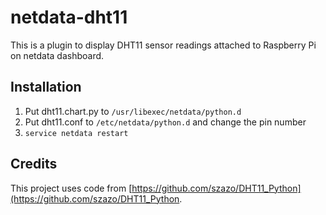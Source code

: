 # netdata-dht11
This is a plugin to display DHT11 sensor readings attached to Raspberry Pi on netdata dashboard.

## Installation
1. Put dht11.chart.py to `/usr/libexec/netdata/python.d`
2. Put dht11.conf to `/etc/netdata/python.d` and change the pin number
3. `service netdata restart`

## Credits
This project uses code from [https://github.com/szazo/DHT11_Python](https://github.com/szazo/DHT11_Python.

